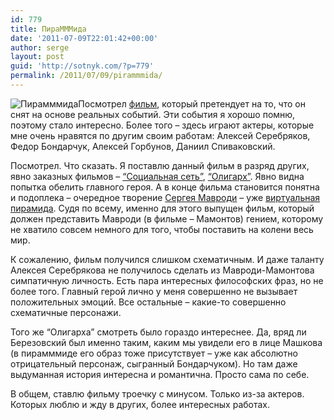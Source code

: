 ```yaml
---
id: 779
title: ПираМММида
date: '2011-07-09T22:01:42+00:00'
author: serge
layout: post
guid: 'http://sotnyk.com/?p=779'
permalink: /2011/07/09/pirammmida/
---
```


![](https://sotnyk.github.io/wp-content/uploads/2011/07/pirammmida.jpg "Пирамммида")Посмотрел [фильм](http://ru.wikipedia.org/wiki/%D0%9F%D0%B8%D1%80%D0%B0%D0%9C%D0%9C%D0%9C%D0%B8%D0%B4%D0%B0), который претендует на то, что он снят на основе реальных событий. Эти события я хорошо помню, поэтому стало интересно. Более того – здесь играют актеры, которые мне очень нравятся по другим своим работам: Алексей Серебряков, Федор Бондарчук, Алексей Горбунов, Даниил Спиваковский.

Посмотрел. Что сказать. Я поставлю данный фильм в разряд других, явно заказных фильмов – [“Социальная сеть”](http://ru.wikipedia.org/wiki/%D0%A1%D0%BE%D1%86%D0%B8%D0%B0%D0%BB%D1%8C%D0%BD%D0%B0%D1%8F_%D1%81%D0%B5%D1%82%D1%8C_(%D1%84%D0%B8%D0%BB%D1%8C%D0%BC)), [“Олигарх”](http://ru.wikipedia.org/wiki/%D0%9E%D0%BB%D0%B8%D0%B3%D0%B0%D1%80%D1%85_(%D1%84%D0%B8%D0%BB%D1%8C%D0%BC)). Явно видна попытка обелить главного героя. А в конце фильма становится понятна и подоплека – очередное творение [Сергея Мавроди](http://ru.wikipedia.org/wiki/%D0%9C%D0%B0%D0%B2%D1%80%D0%BE%D0%B4%D0%B8,_%D0%A1%D0%B5%D1%80%D0%B3%D0%B5%D0%B9_%D0%9F%D0%B0%D0%BD%D1%82%D0%B5%D0%BB%D0%B5%D0%B5%D0%B2%D0%B8%D1%87) – уже [виртуальная пирамида](http://ru.wikipedia.org/wiki/%D0%9C%D0%9C%D0%9C-2011). Судя по всему, именно для этого выпущен фильм, который должен представить Мавроди (в фильме – Мамонтов) гением, которому не хватило совсем немного для того, чтобы поставить на колени весь мир.  
  
К сожалению, фильм получился слишком схематичным. И даже таланту Алексея Серебрякова не получилось сделать из Мавроди-Мамонтова симпатичную личность. Есть пара интересных философских фраз, но не более того. Главный герой лично у меня совершенно не вызывает положительных эмоций. Все остальные – какие-то совершенно схематичные персонажи.

Того же “Олигарха” смотреть было гораздо интереснее. Да, вряд ли Березовский был именно таким, каким мы увидели его в лице Машкова (в пирамммиде его образ тоже присутствует – уже как абсолютно отрицательный персонаж, сыгранный Бондарчуком). Но там даже выдуманная история интересна и романтична. Просто сама по себе.

В общем, ставлю фильму троечку с минусом. Только из-за актеров. Которых люблю и жду в других, более интересных работах.